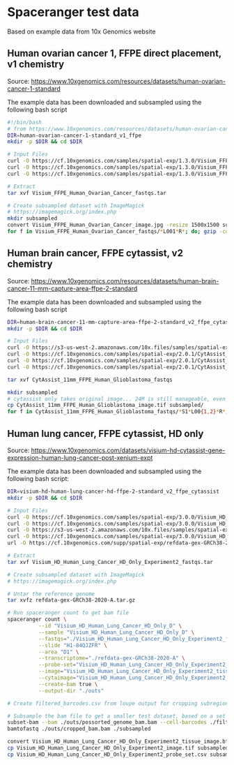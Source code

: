 # Spaceranger test data

Based on example data from 10x Genomics website

## Human ovarian cancer 1, FFPE direct placement, v1 chemistry

Source: https://www.10xgenomics.com/resources/datasets/human-ovarian-cancer-1-standard

The example data has been downloaded and subsampled using the following bash script

```bash
#!/bin/bash
# from https://www.10xgenomics.com/resources/datasets/human-ovarian-cancer-1-standard
DIR=human-ovarian-cancer-1-standard_v1_ffpe
mkdir -p $DIR && cd $DIR

# Input Files
curl -O https://cf.10xgenomics.com/samples/spatial-exp/1.3.0/Visium_FFPE_Human_Ovarian_Cancer/Visium_FFPE_Human_Ovarian_Cancer_fastqs.tar
curl -O https://cf.10xgenomics.com/samples/spatial-exp/1.3.0/Visium_FFPE_Human_Ovarian_Cancer/Visium_FFPE_Human_Ovarian_Cancer_image.jpg
curl -O https://cf.10xgenomics.com/samples/spatial-exp/1.3.0/Visium_FFPE_Human_Ovarian_Cancer/Visium_FFPE_Human_Ovarian_Cancer_probe_set.csv

# Extract
tar xvf Visium_FFPE_Human_Ovarian_Cancer_fastqs.tar

# Create subsampled dataset with ImageMagick
# https://imagemagick.org/index.php
mkdir subsampled
convert Visium_FFPE_Human_Ovarian_Cancer_image.jpg -resize 1500x1500 subsampled/Visium_FFPE_Human_Ovarian_Cancer_image.jpg
for f in Visium_FFPE_Human_Ovarian_Cancer_fastqs/*L001*R*; do; gzip -cdf $f | head -n 40000 | gzip -c > subsampled/$(basename $f); done
```

## Human brain cancer, FFPE cytassist, v2 chemistry

Source: https://www.10xgenomics.com/resources/datasets/human-brain-cancer-11-mm-capture-area-ffpe-2-standard

The example data has been downloaded and subsampled using the following bash script

```bash
DIR=human-brain-cancer-11-mm-capture-area-ffpe-2-standard_v2_ffpe_cytassist
mkdir -p $DIR && cd $DIR

# Input Files
curl -O https://s3-us-west-2.amazonaws.com/10x.files/samples/spatial-exp/2.0.1/CytAssist_11mm_FFPE_Human_Glioblastoma/CytAssist_11mm_FFPE_Human_Glioblastoma_fastqs.tar
curl -O https://cf.10xgenomics.com/samples/spatial-exp/2.0.1/CytAssist_11mm_FFPE_Human_Glioblastoma/CytAssist_11mm_FFPE_Human_Glioblastoma_image.tif
curl -O https://cf.10xgenomics.com/samples/spatial-exp/2.0.1/CytAssist_11mm_FFPE_Human_Glioblastoma/CytAssist_11mm_FFPE_Human_Glioblastoma_probe_set.csv
curl -O https://cf.10xgenomics.com/samples/spatial-exp/2.0.1/CytAssist_11mm_FFPE_Human_Glioblastoma/CytAssist_11mm_FFPE_Human_Glioblastoma_tissue_image.tif

tar xvf CytAssist_11mm_FFPE_Human_Glioblastoma_fastqs

mkdir subsampled
# cytassist only takes original image... 24M is still manageable, even for a test dataset
cp CytAssist_11mm_FFPE_Human_Glioblastoma_image.tif subsampled/
for f in CytAssist_11mm_FFPE_Human_Glioblastoma_fastqs/*S1*L00{1,2}*R*; do; gzip -cdf $f | head -n 40000 | gzip -c > subsampled/$(basename $f); done
```

## Human lung cancer, FFPE cytassist, HD only

Source: https://www.10xgenomics.com/datasets/visium-hd-cytassist-gene-expression-human-lung-cancer-post-xenium-expt

The example data has been downloaded and subsampled using the following bash script:

```bash
DIR=visium-hd-human-lung-cancer-hd-ffpe-2-standard_v2_ffpe_cytassist
mkdir -p $DIR && cd $DIR

# Input Files
curl -O https://cf.10xgenomics.com/samples/spatial-exp/3.0.0/Visium_HD_Human_Lung_Cancer_HD_Only_Experiment2/Visium_HD_Human_Lung_Cancer_HD_Only_Experiment2_image.tif
curl -O https://cf.10xgenomics.com/samples/spatial-exp/3.0.0/Visium_HD_Human_Lung_Cancer_HD_Only_Experiment2/Visium_HD_Human_Lung_Cancer_HD_Only_Experiment2_tissue_image.btf
curl -O https://s3-us-west-2.amazonaws.com/10x.files/samples/spatial-exp/3.0.0/Visium_HD_Human_Lung_Cancer_HD_Only_Experiment2/Visium_HD_Human_Lung_Cancer_HD_Only_Experiment2_fastqs.tar
curl -O https://cf.10xgenomics.com/samples/spatial-exp/3.0.0/Visium_HD_Human_Lung_Cancer_HD_Only_Experiment2/Visium_HD_Human_Lung_Cancer_HD_Only_Experiment2_probe_set.csv
url -O https://cf.10xgenomics.com/supp/spatial-exp/refdata-gex-GRCh38-2020-A.tar.gz

# Extract
tar xvf Visium_HD_Human_Lung_Cancer_HD_Only_Experiment2_fastqs.tar

# Create subsampled dataset with ImageMagick
# https://imagemagick.org/index.php

# Untar the reference genome
tar xvfz refdata-gex-GRCh38-2020-A.tar.gz

# Run spaceranger count to get bam file
spaceranger count \
          --id "Visium_HD_Human_Lung_Cancer_HD_Only_D" \
          --sample "Visium_HD_Human_Lung_Cancer_HD_Only_D" \
          --fastqs="./Visium_HD_Human_Lung_Cancer_HD_Only_Experiment2_fastqs" \
          --slide "H1-84QJZFR" \
          --area "D1" \
          --transcriptome="./refdata-gex-GRCh38-2020-A" \
          --probe-set="Visium_HD_Human_Lung_Cancer_HD_Only_Experiment2_probe_set.csv" \
          --image="Visium_HD_Human_Lung_Cancer_HD_Only_Experiment2_tissue_image.btf" \
          --cytaimage="Visium_HD_Human_Lung_Cancer_HD_Only_Experiment2_image.tif" \
          --create-bam true \
          --output-dir "./outs"

# Create filtered_barcodes.csv from loupe output for cropping subregion.

# Subsample the bam file to get a smaller test dataset, based on a set of barcodes
subset-bam --bam ./outs/possorted_genome_bam.bam --cell-barcodes ./filtered_barcodes.csv --out-bam ./outs/cropped_bam.bam
bamtofastq ./outs/cropped_bam.bam ./subsampled

convert Visium_HD_Human_Lung_Cancer_HD_Only_Experiment2_tissue_image.btf -compress JPEG -quality 1 subsampled/Visium_HD_Human_Lung_Cancer_HD_Only_Experiment2_tissue_image.btf
cp Visium_HD_Human_Lung_Cancer_HD_Only_Experiment2_image.tif subsampled/
cp Visium_HD_Human_Lung_Cancer_HD_Only_Experiment2_probe_set.csv subsampled/
```